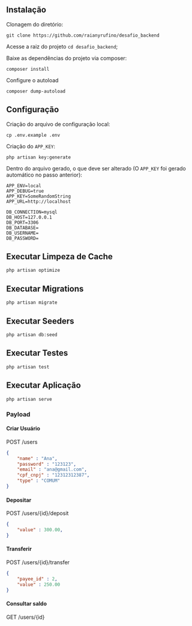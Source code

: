 ## Instalação 

Clonagem do diretório:
```
git clone https://github.com/raianyrufino/desafio_backend
```

Acesse a raiz do projeto `cd desafio_backend`;

Baixe as dependências do projeto via composer:
```
composer install
```

Configure o autoload
```
composer dump-autoload
```

## Configuração
Criação do arquivo de configuração local:
```
cp .env.example .env
```

Criação do `APP_KEY`:
```
php artisan key:generate
```

Dentro do arquivo gerado, o que deve ser alterado (O `APP_KEY` foi gerado automático no passo anterior):
```
APP_ENV=local
APP_DEBUG=true
APP_KEY=SomeRandomString
APP_URL=http://localhost

DB_CONNECTION=mysql
DB_HOST=127.0.0.1
DB_PORT=3306
DB_DATABASE=
DB_USERNAME=
DB_PASSWORD=
```

## Executar Limpeza de Cache
```
php artisan optimize
```

## Executar Migrations
```
php artisan migrate
```

## Executar Seeders
```
php artisan db:seed 
```

## Executar Testes
```
php artisan test
```

## Executar Aplicação
```
php artisan serve
```

### Payload

#### Criar Usuário
POST /users

```json
{
    "name" : "Ana",
    "password" : "123123",
    "email" : "ana@gmail.com",
    "cpf_cnpj" : "12312312387",
    "type" : "COMUM"
}
```

#### Depositar
POST /users/{id}/deposit

```json
{
    "value" : 300.00,
}
```

#### Transferir
POST /users/{id}/transfer

```json
{
    "payee_id" : 2,
    "value" : 250.00
}
```

#### Consultar saldo
GET /users/{id}
